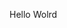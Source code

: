 Hello Wolrd



























































































































































































































































































































































































































































































































































































































































































































































































































































































































































































































































































































































































































































































































































































































































































































































































































































































































































































































































































































































































































































































































































































































































































